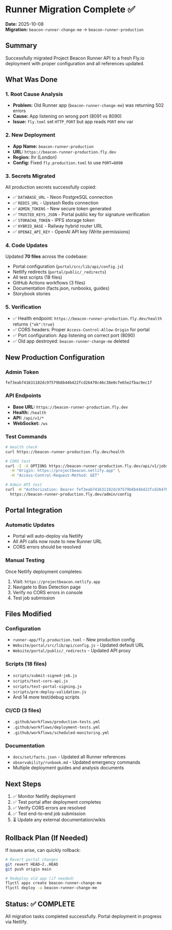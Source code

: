# Runner Migration Complete ✅

**Date:** 2025-10-08  
**Migration:** `beacon-runner-change-me` → `beacon-runner-production`

## Summary

Successfully migrated Project Beacon Runner API to a fresh Fly.io deployment with proper configuration and all references updated.

## What Was Done

### 1. Root Cause Analysis
- **Problem:** Old Runner app (`beacon-runner-change-me`) was returning 502 errors
- **Cause:** App listening on wrong port (8091 vs 8090)
- **Issue:** `fly.toml` set `HTTP_PORT` but app reads `PORT` env var

### 2. New Deployment
- **App Name:** `beacon-runner-production`
- **URL:** `https://beacon-runner-production.fly.dev`
- **Region:** lhr (London)
- **Config:** Fixed `fly.production.toml` to use `PORT=8090`

### 3. Secrets Migrated
All production secrets successfully copied:
- ✅ `DATABASE_URL` - Neon PostgreSQL connection
- ✅ `REDIS_URL` - Upstash Redis connection
- ✅ `ADMIN_TOKENS` - New secure token generated
- ✅ `TRUSTED_KEYS_JSON` - Portal public key for signature verification
- ✅ `STORACHA_TOKEN` - IPFS storage token
- ✅ `HYBRID_BASE` - Railway hybrid router URL
- ✅ `OPENAI_API_KEY` - OpenAI API key (Write permissions)

### 4. Code Updates
Updated **70 files** across the codebase:
- Portal configuration (`portal/src/lib/api/config.js`)
- Netlify redirects (`portal/public/_redirects`)
- All test scripts (18 files)
- GitHub Actions workflows (3 files)
- Documentation (facts.json, runbooks, guides)
- Storybook stories

### 5. Verification
- ✅ Health endpoint: `https://beacon-runner-production.fly.dev/health` returns `{"ok":true}`
- ✅ CORS headers: Proper `Access-Control-Allow-Origin` for portal
- ✅ Port configuration: App listening on correct port (8090)
- ✅ Old app destroyed: `beacon-runner-change-me` deleted

## New Production Configuration

### Admin Token
```
fef3eab741631182dc97579b8b44b422fcd26470c46c38e0cfe65e2fbac9ec1f
```

### API Endpoints
- **Base URL:** `https://beacon-runner-production.fly.dev`
- **Health:** `/health`
- **API:** `/api/v1/*`
- **WebSocket:** `/ws`

### Test Commands
```bash
# Health check
curl https://beacon-runner-production.fly.dev/health

# CORS test
curl -I -X OPTIONS https://beacon-runner-production.fly.dev/api/v1/jobs \
  -H "Origin: https://projectbeacon.netlify.app" \
  -H "Access-Control-Request-Method: GET"

# Admin API test
curl -H "Authorization: Bearer fef3eab741631182dc97579b8b44b422fcd26470c46c38e0cfe65e2fbac9ec1f" \
  https://beacon-runner-production.fly.dev/admin/config
```

## Portal Integration

### Automatic Updates
- Portal will auto-deploy via Netlify
- All API calls now route to new Runner URL
- CORS errors should be resolved

### Manual Testing
Once Netlify deployment completes:
1. Visit: `https://projectbeacon.netlify.app`
2. Navigate to Bias Detection page
3. Verify no CORS errors in console
4. Test job submission

## Files Modified

### Configuration
- `runner-app/fly.production.toml` - New production config
- `Website/portal/src/lib/api/config.js` - Updated default URL
- `Website/portal/public/_redirects` - Updated API proxy

### Scripts (18 files)
- `scripts/submit-signed-job.js`
- `scripts/test-cors-api.js`
- `scripts/test-portal-signing.js`
- `scripts/pre-deploy-validation.js`
- And 14 more test/debug scripts

### CI/CD (3 files)
- `.github/workflows/production-tests.yml`
- `.github/workflows/deployment-tests.yml`
- `.github/workflows/scheduled-monitoring.yml`

### Documentation
- `docs/sot/facts.json` - Updated all Runner references
- `observability/runbook.md` - Updated emergency commands
- Multiple deployment guides and analysis documents

## Next Steps

1. ✅ Monitor Netlify deployment
2. ✅ Test portal after deployment completes
3. ✅ Verify CORS errors are resolved
4. ✅ Test end-to-end job submission
5. ⏳ Update any external documentation/wikis

## Rollback Plan (If Needed)

If issues arise, can quickly rollback:
```bash
# Revert portal changes
git revert HEAD~2..HEAD
git push origin main

# Redeploy old app (if needed)
flyctl apps create beacon-runner-change-me
flyctl deploy -a beacon-runner-change-me
```

## Status: ✅ COMPLETE

All migration tasks completed successfully. Portal deployment in progress via Netlify.
